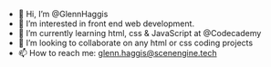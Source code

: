 - 👋 Hi, I’m @GlennHaggis
- 👀 I’m interested in front end web development.
- 🌱 I’m currently learning html, css & JavaScript at @Codecademy 
- 💞️ I’m looking to collaborate on any html or css coding projects 
- 📫 How to reach me: glenn.haggis@scenengine.tech

<!---
GlennHaggis/GlennHaggis is a ✨ special ✨ repository because its `README.md` (this file) appears on your GitHub profile.
You can click the Preview link to take a look at your changes.
--->
